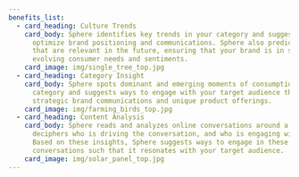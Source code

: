 ```yaml
---
benefits_list:
  - card_heading: Culture Trends
    card_body: Sphere identifies key trends in your category and suggests ways to
      optimize brand positioning and communications. Sphere also predicts trends
      that are relevant in the future, ensuring that your brand is in sync with
      evolving consumer needs and sentiments.
    card_image: img/single_tree_top.jpg
  - card_heading: Category Insight
    card_body: Sphere spots dominant and emerging moments of consumption in your
      category and suggests ways to engage with your target audience through
      strategic brand communications and unique product offerings.
    card_image: img/farming_birds_top.jpg
  - card_heading: Content Analysis
    card_body: Sphere reads and analyzes online conversations around a topic,
      deciphers who is driving the conversation, and who is engaging with it.
      Based on these insights, Sphere suggests ways to engage in these
      conversations such that it resonates with your target audience.
    card_image: img/solar_panel_top.jpg
---
```

